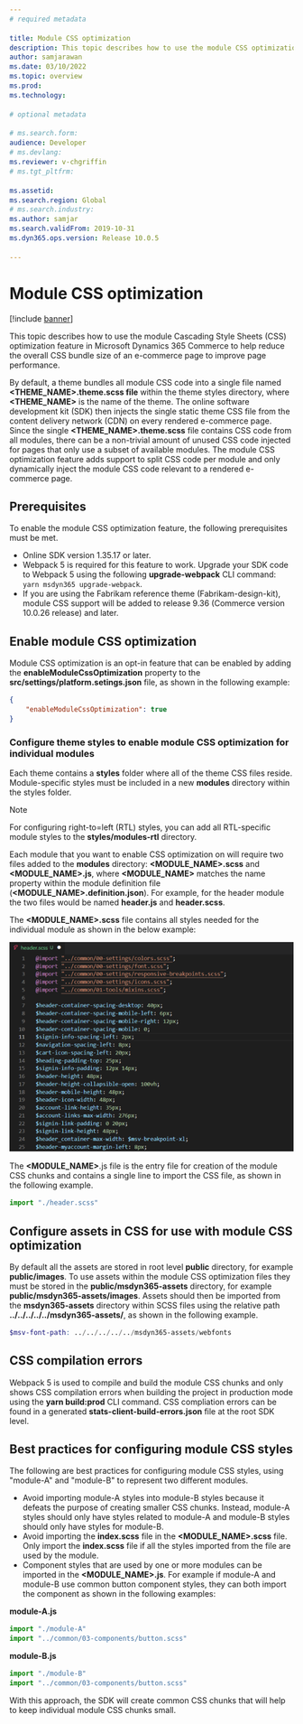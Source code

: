 ```yaml
---
# required metadata

title: Module CSS optimization
description: This topic describes how to use the module CSS optimization feature in Microsoft Dynamics 365 Commerce to help reduce the overall CSS bundle size of an e-commerce page to improve page performance.
author: samjarawan
ms.date: 03/10/2022
ms.topic: overview
ms.prod: 
ms.technology: 

# optional metadata

# ms.search.form: 
audience: Developer
# ms.devlang: 
ms.reviewer: v-chgriffin
# ms.tgt_pltfrm: 

ms.assetid: 
ms.search.region: Global
# ms.search.industry: 
ms.author: samjar
ms.search.validFrom: 2019-10-31
ms.dyn365.ops.version: Release 10.0.5

---
```

# Module CSS optimization

[!include [banner](../includes/banner.md)]

This topic describes how to use the module Cascading Style Sheets (CSS) optimization feature in Microsoft Dynamics 365 Commerce to help reduce the overall CSS bundle size of an e-commerce page to improve page performance.

By default, a theme bundles all module CSS code into a single file named **\<THEME_NAME\>.theme.scss file** within the theme styles directory, where **\<THEME_NAME\>** is the name of the theme. The online software development kit (SDK) then injects the single static theme CSS file from the content delivery network (CDN) on every rendered e-commerce page. Since the single **\<THEME_NAME\>.theme.scss** file contains CSS code from all modules, there can be a non-trivial amount of unused CSS code injected for pages that only use a subset of available modules. The module CSS optimization feature adds support to split CSS code per module and only dynamically inject the module CSS code relevant to a rendered e-commerce page.
 
## Prerequisites

To enable the module CSS optimization feature, the following prerequisites must be met.

- Online SDK version 1.35.17 or later.
- Webpack 5 is required for this feature to work. Upgrade your SDK code to Webpack 5 using the following **upgrade-webpack** CLI command: ```yarn msdyn365 upgrade-webpack```.
- If you are using the Fabrikam reference theme (Fabrikam-design-kit), module CSS support will be added to release 9.36 (Commerce version 10.0.26 release) and later.
 
## Enable module CSS optimization

Module CSS optimization is an opt-in feature that can be enabled by adding the **enableModuleCssOptimization** property to the **src/settings/platform.setings.json** file, as shown in the following example:

```json
{
    "enableModuleCssOptimization": true
}
```

### Configure theme styles to enable module CSS optimization for individual modules
 
Each theme contains a **styles** folder where all of the theme CSS files reside. Module-specific styles must be included in a new **modules** directory within the styles folder.

> [!NOTE]
> For configuring right-to=left (RTL) styles, you can add all RTL-specific module styles to the **styles\/modules-rtl** directory.
 
Each module that you want to enable CSS optimization on will require two files added to the **modules** directory: **\<MODULE_NAME\>.scss** and **\<MODULE_NAME\>.js**, where **\<MODULE_NAME\>** matches the name property within the module definition file (**\<MODULE_NAME\>.definition.json**). For example, for the header module the two files would be named **header.js** and **header.scss**.
 
The **\<MODULE_NAME\>.scss** file contains all styles needed for the individual module as shown in the below example:

![styles](media/css-optimization-3.png)

The **\<MODULE_NAME\>**.js file is the entry file for creation of the module CSS chunks and contains a single line to import the CSS file, as shown in the following example.

```javascript
import "./header.scss"
```
 
## Configure assets in CSS for use with module CSS optimization
 
By default all the assets are stored in root level **public** directory, for example **public/images**. To use assets within the module CSS optimization files they must be stored in the **public/msdyn365-assets** directory, for example  **public/msdyn365-assets/images**. Assets should then be imported from the **msdyn365-assets** directory within SCSS files using the relative path **../../../../../msdyn365-assets/**, as shown in the following example.

```SCSS
$msv-font-path: ../../../../../msdyn365-assets/webfonts
```

## CSS compilation errors

Webpack 5 is used to compile and build the module CSS chunks and only shows CSS compilation errors when building the project in production mode using the **yarn build:prod** CLI command. CSS compliation errors can be found in a generated **stats-client-build-errors.json** file at the root SDK level.

## Best practices for configuring module CSS styles
 
The following are best practices for configuring module CSS styles, using "module-A" and "module-B" to represent two different modules.
 
- Avoid importing module-A styles into module-B styles because it defeats the purpose of creating smaller CSS chunks. Instead, module-A styles should only have styles related to module-A and module-B styles should only have styles for module-B.
- Avoid importing the **index.scss** file in the **\<MODULE_NAME\>.scss** file. Only import the **index.scss** file if all the styles imported from the file are used by the module.
- Component styles that are used by one or more modules can be imported in the **\<MODULE_NAME\>.js**. For example if module-A and module-B use common button component styles, they can both import the component as shown in the following examples:

**module-A.js**
```js
import "./module-A"
import "../common/03-components/button.scss"
```

**module-B.js**
```js
import "./module-B"
import "../common/03-components/button.scss"
``` 

With this approach, the SDK will create common CSS chunks that will help to keep individual module CSS chunks small.
 
